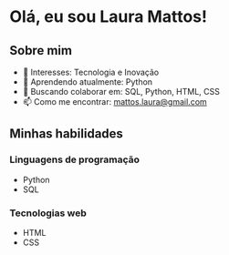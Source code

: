 # Olá, eu sou Laura Mattos!

## Sobre mim

- 👀 Interesses: Tecnologia e Inovação
- 🌱 Aprendendo atualmente: Python
- 💞️ Buscando colaborar em: SQL, Python, HTML, CSS
- 📫 Como me encontrar: [mattos.laura@gmail.com](mailto:mattos.laura@gmail.com)

## Minhas habilidades

### Linguagens de programação

- Python
- SQL

### Tecnologias web

- HTML
- CSS

